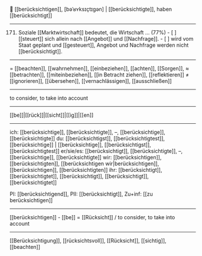 🤔 [[berücksichtigen]], [bəˈʁʏksɪçtɪgən] | [[berücksichtigte]], haben [[berücksichtigt]]

---
171. Soziale [[Marktwirtschaft]] bedeutet, die Wirtschaft … (77%)
	- [ ] [[steuert]] sich allein nach [[Angebot]] und [[Nachfrage]].
	- [ ] wird vom Staat geplant und [[gesteuert]], Angebot und Nachfrage werden nicht [[berücksichtigt]].
---
= [[beachten]], [[wahrnehmen]], [[einbeziehen]], [[achten]],  [[Sorgen]],
≈ [[betrachten]], [[miteinbeziehen]], [[in Betracht ziehen]], [[reflektieren]]
≠ [[ignorieren]], [[übersehen]], [[vernachlässigen]], [[ausschließen]]

---
to consider, to take into account

---
[[be]]|[[rück]]|[[sicht]]|[[ig]]|[[en]]

---
ich: [[berücksichtige]], [[berücksichtigte]], –, [[berücksichtige]], [[berücksichtigte]]
du: [[berücksichtigst]], [[berücksichtigtest]], [[berücksichtige]] | [[berücksichtige]], [[berücksichtigst]], [[berücksichtigtest]]
er/sie/es: [[berücksichtigt]], [[berücksichtigte]], –, [[berücksichtige]], [[berücksichtigte]]
wir: [[berücksichtigen]], [[berücksichtigten]], [[berücksichtigen wir|berücksichtigen]], [[berücksichtigen]], [[berücksichtigten]]
ihr: [[berücksichtigt]], [[berücksichtigtet]], [[berücksichtigt]], [[berücksichtigt]], [[berücksichtigtet]]

PI: [[berücksichtigend]], PII: [[berücksichtigt]], Zu+inf: [[zu berücksichtigen]]

---
[[berücksichtigen]] - [[be]] = [[Rücksicht]] / to consider, to take into account

---
[[Berücksichtigung]], [[rücksichtsvoll]], [[Rücksicht]], [[sichtig]], [[beachten]]
